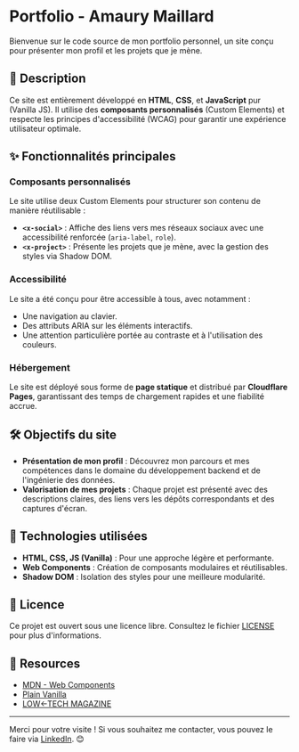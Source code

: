# Portfolio - Amaury Maillard

Bienvenue sur le code source de mon portfolio personnel, un site conçu pour présenter mon profil et les projets que je mène.

## 📜 Description

Ce site est entièrement développé en **HTML**, **CSS**, et **JavaScript** pur (Vanilla JS). Il utilise des **composants personnalisés** (Custom Elements) et respecte les principes d'accessibilité (WCAG) pour garantir une expérience utilisateur optimale.

## ✨ Fonctionnalités principales

### Composants personnalisés
Le site utilise deux Custom Elements pour structurer son contenu de manière réutilisable :
- **`<x-social>`** : Affiche des liens vers mes réseaux sociaux avec une accessibilité renforcée (`aria-label`, `role`).
- **`<x-project>`** : Présente les projets que je mène, avec la gestion des styles via Shadow DOM.

### Accessibilité
Le site a été conçu pour être accessible à tous, avec notamment :
- Une navigation au clavier.
- Des attributs ARIA sur les éléments interactifs.
- Une attention particulière portée au contraste et à l'utilisation des couleurs.

### Hébergement
Le site est déployé sous forme de **page statique** et distribué par **Cloudflare Pages**, garantissant des temps de chargement rapides et une fiabilité accrue.

## 🛠️ Objectifs du site
- **Présentation de mon profil** : Découvrez mon parcours et mes compétences dans le domaine du développement backend et de l'ingénierie des données.
- **Valorisation de mes projets** : Chaque projet est présenté avec des descriptions claires, des liens vers les dépôts correspondants et des captures d'écran.

## 🚀 Technologies utilisées
- **HTML, CSS, JS (Vanilla)** : Pour une approche légère et performante.
- **Web Components** : Création de composants modulaires et réutilisables.
- **Shadow DOM** : Isolation des styles pour une meilleure modularité.

## 📌 Licence
Ce projet est ouvert sous une licence libre. Consultez le fichier [LICENSE](LICENSE) pour plus d'informations.

## 📖 Resources
- [MDN - Web Components](https://developer.mozilla.org/en-US/docs/Web/API/Web_components)
- [Plain Vanilla](https://plainvanillaweb.com/)
- [LOW←TECH MAGAZINE](https://solar.lowtechmagazine.com/fr/2023/06/rebuilding-a-solar-powered-website/)
---

Merci pour votre visite ! Si vous souhaitez me contacter, vous pouvez le faire via [LinkedIn](https://linkedin.com/in/amaury-maillard). 😊
